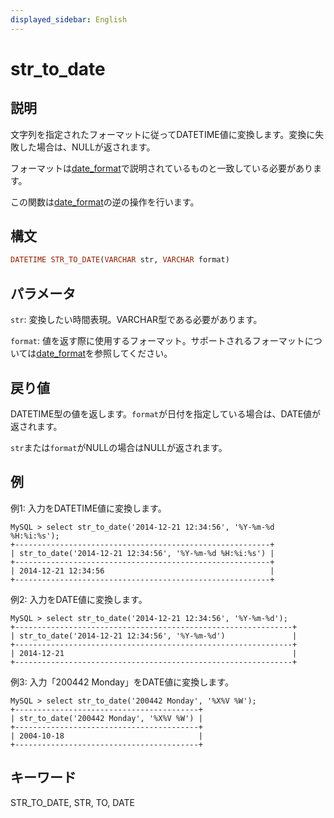 ```yaml
---
displayed_sidebar: English
---
```


# str_to_date

## 説明

文字列を指定されたフォーマットに従ってDATETIME値に変換します。変換に失敗した場合は、NULLが返されます。

フォーマットは[date_format](./date_format.md)で説明されているものと一致している必要があります。

この関数は[date_format](./date_format.md)の逆の操作を行います。

## 構文

```Haskell
DATETIME STR_TO_DATE(VARCHAR str, VARCHAR format)
```

## パラメータ

`str`: 変換したい時間表現。VARCHAR型である必要があります。

`format`: 値を返す際に使用するフォーマット。サポートされるフォーマットについては[date_format](./date_format.md)を参照してください。

## 戻り値

DATETIME型の値を返します。`format`が日付を指定している場合は、DATE値が返されます。

`str`または`format`がNULLの場合はNULLが返されます。

## 例

例1: 入力をDATETIME値に変換します。

```Plain Text
MySQL > select str_to_date('2014-12-21 12:34:56', '%Y-%m-%d %H:%i:%s');
+---------------------------------------------------------+
| str_to_date('2014-12-21 12:34:56', '%Y-%m-%d %H:%i:%s') |
+---------------------------------------------------------+
| 2014-12-21 12:34:56                                     |
+---------------------------------------------------------+
```

例2: 入力をDATE値に変換します。

```Plain Text
MySQL > select str_to_date('2014-12-21 12:34:56', '%Y-%m-%d');
+--------------------------------------------------------------+
| str_to_date('2014-12-21 12:34:56', '%Y-%m-%d')               |
+--------------------------------------------------------------+
| 2014-12-21                                                   |
+--------------------------------------------------------------+
```

例3: 入力「200442 Monday」をDATE値に変換します。

```Plain Text
MySQL > select str_to_date('200442 Monday', '%X%V %W');
+-----------------------------------------+
| str_to_date('200442 Monday', '%X%V %W') |
+-----------------------------------------+
| 2004-10-18                              |
+-----------------------------------------+
```

## キーワード

STR_TO_DATE, STR, TO, DATE
